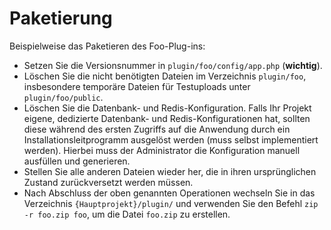 # Paketierung

Beispielweise das Paketieren des Foo-Plug-ins:

- Setzen Sie die Versionsnummer in `plugin/foo/config/app.php` (**wichtig**).
- Löschen Sie die nicht benötigten Dateien im Verzeichnis `plugin/foo`, insbesondere temporäre Dateien für Testuploads unter `plugin/foo/public`.
- Löschen Sie die Datenbank- und Redis-Konfiguration. Falls Ihr Projekt eigene, dedizierte Datenbank- und Redis-Konfigurationen hat, sollten diese während des ersten Zugriffs auf die Anwendung durch ein Installationsleitprogramm ausgelöst werden (muss selbst implementiert werden). Hierbei muss der Administrator die Konfiguration manuell ausfüllen und generieren.
- Stellen Sie alle anderen Dateien wieder her, die in ihren ursprünglichen Zustand zurückversetzt werden müssen.
- Nach Abschluss der oben genannten Operationen wechseln Sie in das Verzeichnis `{Hauptprojekt}/plugin/` und verwenden Sie den Befehl `zip -r foo.zip foo`, um die Datei `foo.zip` zu erstellen.
